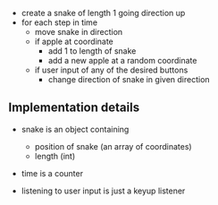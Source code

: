 - create a snake of length 1 going direction up
- for each step in time
  - move snake in direction
  - if apple at coordinate
    - add 1 to length of snake
    - add a new apple at a random coordinate
  - if user input of any of the desired buttons
    - change direction of snake in given direction


## Implementation details

- snake is an object containing
  - position of snake (an array of coordinates)
  - length (int)

- time is a counter

- listening to user input is just a keyup listener